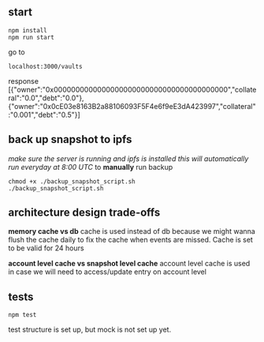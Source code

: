 ## **start**

    npm install
    npm run start

go to 

    localhost:3000/vaults
response
    [{"owner":"0x0000000000000000000000000000000000000000","collateral":"0.0","debt":"0.0"},{"owner":"0x0cE03e8163B2a88106093F5F4e6f9eE3dA423997","collateral":"0.001","debt":"0.5"}]

## **back up snapshot to ipfs**

*make sure the server is running and ipfs is installed*
*this will automatically run everyday at 8:00 UTC*
to **manually** run backup

    chmod +x ./backup_snapshot_script.sh
    ./backup_snapshot_script.sh



## architecture design trade-offs

**memory cache vs db**
cache is used instead of db because we might wanna flush the cache daily to fix the cache when events are missed. Cache is set to be valid for 24 hours

**account level cache vs snapshot level cache**
account level cache is used in case we will need to access/update entry on account level

## tests

    npm test

test structure is set up, but mock is not set up yet.
